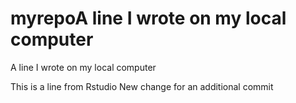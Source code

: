 # myrepoA line I wrote on my local computer
A line I wrote on my local computer

This is a line from Rstudio
New change for an additional commit